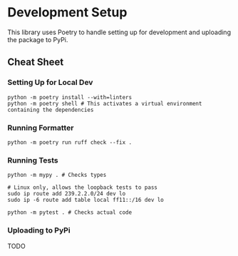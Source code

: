 # Development Setup

This library uses Poetry to handle setting up for development and uploading the package to PyPi.

## Cheat Sheet

### Setting Up for Local Dev
```
python -m poetry install --with=linters
python -m poetry shell # This activates a virtual environment containing the dependencies
```

### Running Formatter
```
python -m poetry run ruff check --fix .
```

### Running Tests
```
python -m mypy . # Checks types

# Linux only, allows the loopback tests to pass
sudo ip route add 239.2.2.0/24 dev lo
sudo ip -6 route add table local ff11::/16 dev lo

python -m pytest . # Checks actual code
```

### Uploading to PyPi
TODO